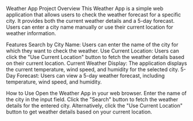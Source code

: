 Weather App Project
Overview
This Weather App is a simple web application that allows users to check the weather forecast for a specific city. It provides both the current weather details and a 5-day forecast. Users can enter a city name manually or use their current location for weather information.

Features
Search by City Name: Users can enter the name of the city for which they want to check the weather.
Use Current Location: Users can click the "Use Current Location" button to fetch the weather details based on their current location.
Current Weather Display: The application displays the current temperature, wind speed, and humidity for the selected city.
5-Day Forecast: Users can view a 5-day weather forecast, including temperature, wind speed, and humidity.


How to Use
Open the Weather App in your web browser.
Enter the name of the city in the input field.
Click the "Search" button to fetch the weather details for the entered city.
Alternatively, click the "Use Current Location" button to get weather details based on your current location.
